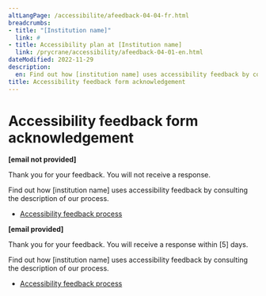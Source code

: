 ```yaml
---
altLangPage: /accessibilite/afeedback-04-04-fr.html
breadcrumbs:
- title: "[Institution name]"
  link: #
- title: Accessibility plan at [Institution name]
  link: /prycrane/accessibility/afeedback-04-01-en.html 
dateModified: 2022-11-29
description: 
  en: Find out how [institution name] uses accessibility feedback by consulting the description of our process.
title: Accessibility feedback form acknowledgement
---
```

<h1 property="name" id="wb-cont" dir="ltr">Accessibility feedback form acknowledgement</h1>
<p><strong>[email not provided]</strong></p>
<p>Thank you for your feedback. You will not receive a response.</p>
 <p>Find out how [institution name] uses accessibility feedback by consulting the description of our process.</p>
   <ul class="list-inline">
        <li><a href="afeedback-04-02-en.html">Accessibility feedback process</a></li>
      </ul>

<p class="mrgn-tp-lg"><strong>[email provided]</strong></p>
<p>Thank you for your feedback. You will receive a response within [5] days.</p>   
<p>Find out how [institution name] uses accessibility feedback by consulting the description of our process.</p>
   <ul class="list-inline">
        <li><a href="afeedback-04-02-en.html">Accessibility feedback process</a></li>
      </ul>
